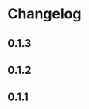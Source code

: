 # Changelog

<!-- <START NEW CHANGELOG ENTRY> -->

<!-- START SILENT CHANGELOG ENTRY -->

## 0.1.3

<!-- END SILENT CHANGELOG ENTRY -->

<!-- <END NEW CHANGELOG ENTRY> -->

<!-- START SILENT CHANGELOG ENTRY -->

## 0.1.2

<!-- END SILENT CHANGELOG ENTRY -->

<!-- START SILENT CHANGELOG ENTRY -->

## 0.1.1

<!-- END SILENT CHANGELOG ENTRY -->

